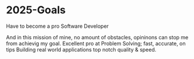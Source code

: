 # 2025-Goals
Have to become a pro Software Developer

And in this mission of mine, no amount of obstacles, opininons can stop me from achievig my goal.
Excellent pro at Problem Solving; fast, accurate, on tips
Building real world applications top notch quality & speed.
